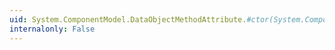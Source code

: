 ```yaml
---
uid: System.ComponentModel.DataObjectMethodAttribute.#ctor(System.ComponentModel.DataObjectMethodType)
internalonly: False
---
```

